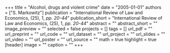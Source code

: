 +++
title = "Alcohol, drugs and violent crime"
date = "2005-01-01"
authors = ["S. Markowitz"]
publication = "International Review of Law and Economics, (25), 1, _pp. 20-44_"
publication_short = "International Review of Law and Economics, (25), 1, _pp. 20-44_"
abstract = ""
abstract_short = ""
image_preview = ""
selected = false
projects = []
tags = []
url_pdf = ""
url_preprint = ""
url_code = ""
url_dataset = ""
url_project = ""
url_slides = ""
url_video = ""
url_poster = ""
url_source = ""
math = true
highlight = true
[header]
image = ""
caption = ""
+++
